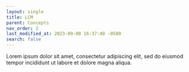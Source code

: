```yaml
---
layout: single
title: LCM
parent: Concepts
nav_order: 2
last_modified_at: 2023-09-08 16:37:48 -0500
search: false
---
```


Lorem ipsum dolor sit amet, consectetur adipiscing elit, sed do eiusmod tempor incididunt ut labore et dolore magna aliqua.
